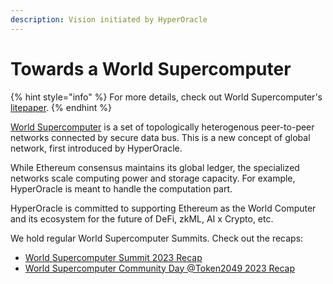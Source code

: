 ```yaml
---
description: Vision initiated by HyperOracle
---
```


# Towards a World Supercomputer

{% hint style="info" %}
For more details, check out World Supercomputer's [litepaper](https://ethresear.ch/t/towards-world-supercomputer/15487).
{% endhint %}

[World Supercomputer](https://worldsupercomputer.io/) is a set of topologically heterogenous peer-to-peer networks connected by secure data bus. This is a new concept of global network, first introduced by HyperOracle.

While Ethereum consensus maintains its global ledger, the specialized networks scale computing power and storage capacity. For example, HyperOracle is meant to handle the computation part.

HyperOracle is committed to supporting Ethereum as the World Computer and its ecosystem for the future of DeFi, zkML, AI x Crypto, etc.

We hold regular World Supercomputer Summits. Check out the recaps:

* [World Supercomputer Summit 2023 Recap](https://hackmd.io/@EEEZ5333/World-Supercomputer-Summit-2023-Recap)
* [World Supercomputer Community Day @Token2049 2023 Recap](https://hackmd.io/@EEEZ5333/World-Supercomputer-Token2049-Recap)
